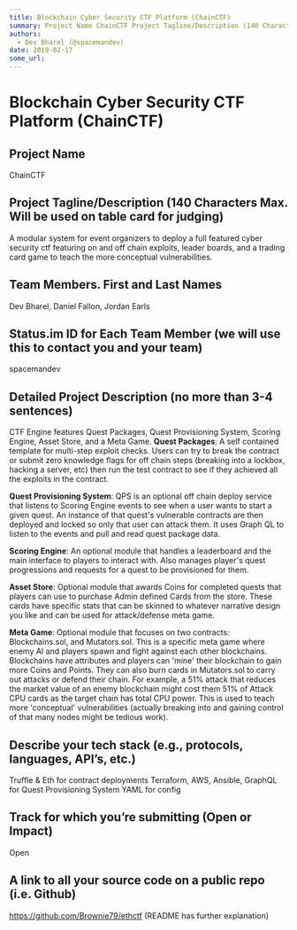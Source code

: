 ```yaml
---
title: Blockchain Cyber Security CTF Platform (ChainCTF)
summary: Project Name ChainCTF Project Tagline/Description (140 Characters Max. Will be used on table card for judging) A modular system for event organizers to deploy a full featured cyber security ctf featuring on and off chain exploits, leader boards, and a trading card game to teach the more conceptual vulnerabilities. Team Members. First and Last Names Dev Bharel, Daniel Fallon, Jordan Earls Status.im ID for Each Team Member (we will use this to contact you and your team) spacemandev Detailed Projec
authors:
  - Dev Bharel (@spacemandev)
date: 2019-02-17
some_url: 
---
```


# Blockchain Cyber Security CTF Platform (ChainCTF)


## Project Name
ChainCTF

## Project Tagline/Description (140 Characters Max. Will be used on table card for judging)
A modular system for event organizers to deploy a full featured cyber security ctf featuring on and off chain exploits, leader boards, and a trading card game to teach the more conceptual vulnerabilities. 

## Team Members. First and Last Names
Dev Bharel, Daniel Fallon, Jordan Earls

## Status.im ID for Each Team Member (we will use this to contact you and your team)
spacemandev

## Detailed Project Description (no more than 3-4 sentences)
CTF Engine features Quest Packages, Quest Provisioning System, Scoring Engine, Asset Store, and a Meta Game. 
**Quest Packages**: A self contained template for multi-step exploit checks. Users can try to break the contract or submit zero knowledge flags for off chain steps (breaking into a lockbox, hacking a server, etc) then run the test contract to see if they achieved all the exploits in the contract. 

**Quest Provisioning System**: QPS is an optional off chain deploy service that listens to Scoring Engine events to see when a user wants to start a given quest. An instance of that quest's vulnerable contracts are then deployed and locked so only that user can attack them. It uses Graph QL to listen to the events and pull and read quest package data. 

**Scoring Engine**: An optional module that handles a leaderboard and the main interface to players to interact with. Also manages player's quest progressions and requests for a quest to be provisioned for them. 

**Asset Store**: Optional module that awards Coins for completed quests that players can use to purchase Admin defined Cards from the store. These cards have specific stats that can be skinned to whatever narrative design you like and can be used for attack/defense meta game.  

**Meta Game**: Optional module that focuses on two contracts: Blockchains.sol, and Mutators.sol. This is a specific meta game where enemy AI and players spawn and fight against each other blockchains. Blockchains have attributes and players can 'mine' their blockchain to gain more Coins and Points. They can also burn cards in Mutators.sol to carry out attacks or defend their chain. For example, a 51% attack that reduces the market value of an enemy blockchain might cost them 51% of Attack CPU cards as the target chain has total CPU power. This is used to teach more 'conceptual' vulnerabilities (actually breaking into and gaining control of that many nodes might be tedious work). 

## Describe your tech stack (e.g., protocols, languages, API’s, etc.)
Truffle & Eth for contract deployments
Terraform, AWS, Ansible, GraphQL for Quest Provisioning System
YAML for config 

## Track for which you’re submitting (Open or Impact)
Open

## A link to all your source code on a public repo (i.e. Github)
https://github.com/Brownie79/ethctf (README has further explanation) 



